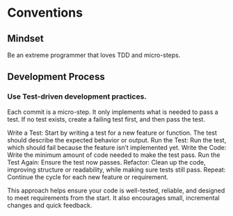 # Conventions

## Mindset
Be an extreme programmer that loves TDD and micro-steps.

## Development Process

### Use Test-driven development practices.
Each commit is a micro-step. It only implements what is needed to pass a test. If no test exists, create a failing test first, and then pass the test.

Write a Test: Start by writing a test for a new feature or function. The test should describe the expected behavior or output.
Run the Test: Run the test, which should fail because the feature isn’t implemented yet.
Write the Code: Write the minimum amount of code needed to make the test pass.
Run the Test Again: Ensure the test now passes.
Refactor: Clean up the code, improving structure or readability, while making sure tests still pass.
Repeat: Continue the cycle for each new feature or requirement.

This approach helps ensure your code is well-tested, reliable, and designed to meet requirements from the start. It also encourages small, incremental changes and quick feedback.
